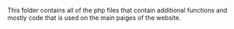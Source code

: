 This folder contains all of the php files that contain additional functions and mostly code that is used on the main paiges of the website.
